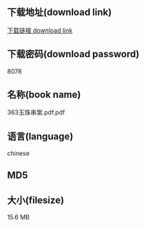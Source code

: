 ## 下载地址(download link)
[下载链接 download link](https://voluble-croquembouche-d321dc.netlify.app/?s=363%E7%8E%89%E7%8F%A0%E4%B8%B2%E6%A1%88.pdf)

## 下载密码(download password)
8078

## 名称(book name)
363玉珠串案.pdf.pdf

## 语言(language)
chinese

## MD5


## 大小(filesize)
15.6 MB

